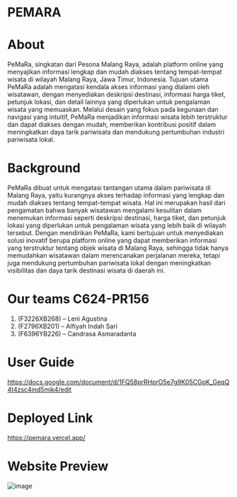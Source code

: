 # PEMARA

# About
PeMaRa, singkatan dari Pesona Malang Raya, adalah platform online yang menyajikan informasi lengkap dan mudah diakses tentang tempat-tempat wisata di wilayah Malang Raya, Jawa Timur, Indonesia. Tujuan utama PeMaRa adalah mengatasi kendala akses informasi yang dialami oleh wisatawan, dengan menyediakan deskripsi destinasi, informasi harga tiket, petunjuk lokasi, dan detail lainnya yang diperlukan untuk pengalaman wisata yang memuaskan. Melalui desain yang fokus pada kegunaan dan navigasi yang intuitif, PeMaRa menjadikan informasi wisata lebih terstruktur dan dapat diakses dengan mudah, memberikan kontribusi positif dalam meningkatkan daya tarik pariwisata dan mendukung pertumbuhan industri pariwisata lokal.

# Background
PeMaRa dibuat untuk mengatasi tantangan utama dalam pariwisata di Malang Raya, yaitu kurangnya akses terhadap informasi yang lengkap dan mudah diakses tentang tempat-tempat wisata. Hal ini merupakan hasil dari pengamatan bahwa banyak wisatawan mengalami kesulitan dalam menemukan informasi seperti deskripsi destinasi, harga tiket, dan petunjuk lokasi yang diperlukan untuk pengalaman wisata yang lebih baik di wilayah tersebut. Dengan mendirikan PeMaRa, kami bertujuan untuk menyediakan solusi inovatif berupa platform online yang dapat memberikan informasi yang terstruktur tentang objek wisata di Malang Raya, sehingga tidak hanya memudahkan wisatawan dalam merencanakan perjalanan mereka, tetapi juga mendukung pertumbuhan pariwisata lokal dengan meningkatkan visibilitas dan daya tarik destinasi wisata di daerah ini.

# Our teams  C624-PR156
1.	(F3226XB268) – Leni Agustina
2.	(F2796XB201) – Alfiyah Indah Sari
3.	(F6396YB226) – Candrasa Asmaradanta

# User Guide
https://docs.google.com/document/d/1FQ58prRHprO5e7g9K05CGpK_GeqQ4t4zsc4ind5mik4/edit

# Deployed Link
https://pemara.vercel.app/

# Website Preview
![image](https://github.com/alfiyahindah/PeMaRa-Pesona-Malang-Raya/assets/160407110/4cff063a-5632-41b2-9bcf-34588795f06f)

